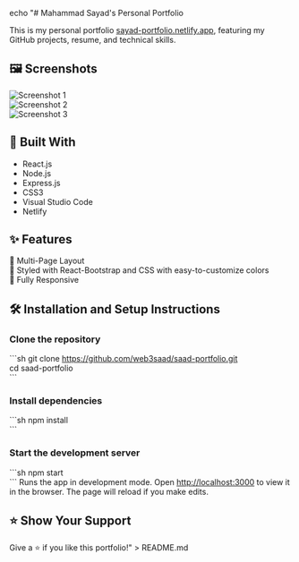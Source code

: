 echo "# Mahammad Sayad's Personal Portfolio  

This is my personal portfolio [sayad-portfolio.netlify.app](https://sayad-portfolio.netlify.app/), featuring my GitHub projects, resume, and technical skills.  

## 🖼 Screenshots  

![Screenshot 1](https://raw.githubusercontent.com/web3saad/saad-portfolio/main/images/screenshot1.jpeg)  
![Screenshot 2](https://raw.githubusercontent.com/web3saad/saad-portfolio/main/images/screenshot2.jpeg)  
![Screenshot 3](https://raw.githubusercontent.com/web3saad/saad-portfolio/main/images/screenshot3.jpeg)  

## 🚀 Built With  
- React.js  
- Node.js  
- Express.js  
- CSS3  
- Visual Studio Code  
- Netlify  

## ✨ Features  
📖 Multi-Page Layout  
🎨 Styled with React-Bootstrap and CSS with easy-to-customize colors  
📱 Fully Responsive  

## 🛠 Installation and Setup Instructions  

### Clone the repository  
\`\`\`sh
git clone https://github.com/web3saad/saad-portfolio.git  
cd saad-portfolio  
\`\`\`

### Install dependencies  
\`\`\`sh
npm install  
\`\`\`

### Start the development server  
\`\`\`sh
npm start  
\`\`\`
Runs the app in development mode. Open [http://localhost:3000](http://localhost:3000) to view it in the browser. The page will reload if you make edits.  

## ⭐ Show Your Support  
Give a ⭐ if you like this portfolio!" > README.md
